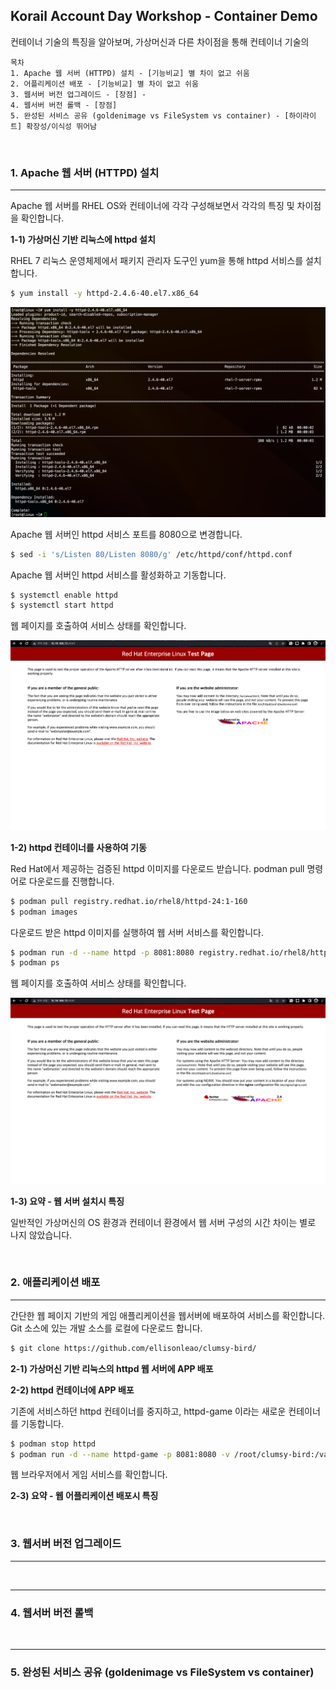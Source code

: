 ## Korail Account Day Workshop - Container Demo

컨테이너 기술의 특징을 알아보며, 가상머신과 다른 차이점을 통해 컨테이너 기술의 



```
목차
1. Apache 웹 서버 (HTTPD) 설치 - [기능비교] 별 차이 없고 쉬움
2. 어플리케이션 배포 - [기능비교] 별 차이 없고 쉬움
3. 웹서버 버전 업그레이드 - [장점] - 
4. 웹서버 버전 롤백 - [장점]
5. 완성된 서비스 공유 (goldenimage vs FileSystem vs container) - [하이라이트] 확장성/이식성 뛰어남
```

<br/>

### 1. Apache 웹 서버 (HTTPD) 설치
---

Apache 웹 서버를 RHEL OS와 컨테이너에 각각 구성해보면서 각각의 특징 및 차이점을 확인합니다.


**1-1) 가상머신 기반 리눅스에 httpd 설치**


RHEL 7 리눅스 운영체제에서 패키지 관리자 도구인 yum을 통해 httpd 서비스를 설치합니다.

```bash
$ yum install -y httpd-2.4.6-40.el7.x86_64
```

![](https://github.com/kkphil83/pac-demo/blob/main/yum_install_httpd_1.png?raw=true)

Apache 웹 서버인 httpd 서비스 포트를 8080으로 변경합니다.

```bash
$ sed -i 's/Listen 80/Listen 8080/g' /etc/httpd/conf/httpd.conf
```

Apache 웹 서버인 httpd 서비스를 활성화하고 기동합니다. 

```bash
$ systemctl enable httpd
$ systemctl start httpd
```

웹 페이지를 호출하여 서비스 상태를 확인합니다.

![](https://github.com/kkphil83/pac-demo/blob/main/yum_httpd_8080.png?raw=true)


**1-2) httpd 컨테이너를 사용하여 기동**


Red Hat에서 제공하는 검증된 httpd 이미지를 다운로드 받습니다. 
podman pull 명령어로 다운로드를 진행합니다.

```bash
$ podman pull registry.redhat.io/rhel8/httpd-24:1-160
$ podman images
```

다운로드 받은 httpd 이미지를 실행하여 웹 서버 서비스를 확인합니다.

```bash
$ podman run -d --name httpd -p 8081:8080 registry.redhat.io/rhel8/httpd-24:1-160
$ podman ps
```

웹 페이지를 호출하여 서비스 상태를 확인합니다.

![](https://github.com/kkphil83/pac-demo/blob/main/container_httpd_8081.png?raw=true)


**1-3) 요약 - 웹 서버 설치시 특징**

일반적인 가상머신의 OS 환경과 컨테이너 환경에서 웹 서버 구성의 시간 차이는 별로 나지 않았습니다.  

  
<br/>

### 2. 애플리케이션 배포
---

간단한 웹 페이지 기반의 게임 애플리케이션을 웹서버에 배포하여 서비스를 확인합니다. 
Git 소스에 있는 개발 소스를 로컬에 다운로드 합니다.

```bash
$ git clone https://github.com/ellisonleao/clumsy-bird/
```

**2-1) 가상머신 기반 리눅스의 httpd 웹 서버에 APP 배포**




**2-2) httpd 컨테이너에 APP 배포**

기존에 서비스하던 httpd 컨테이너를 중지하고, httpd-game 이라는 새로운 컨테이너를 기동합니다.

```bash
$ podman stop httpd
$ podman run -d --name httpd-game -p 8081:8080 -v /root/clumsy-bird:/var/www/html:Z registry.redhat.io/rhel8/httpd-24:1-160
```

웹 브라우저에서 게임 서비스를 확인합니다.


**2-3) 요약 - 웹 어플리케이션 배포시 특징**


<br/>


### 3. 웹서버 버전 업그레이드
---

<br/>

---
### 4. 웹서버 버전 롤백

<br/>

---
### 5. 완성된 서비스 공유 (goldenimage vs FileSystem vs container) 











